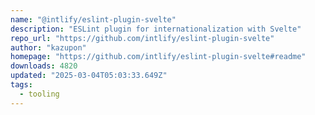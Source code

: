 ```yaml
---
name: "@intlify/eslint-plugin-svelte"
description: "ESLint plugin for internationalization with Svelte"
repo_url: "https://github.com/intlify/eslint-plugin-svelte"
author: "kazupon"
homepage: "https://github.com/intlify/eslint-plugin-svelte#readme"
downloads: 4820
updated: "2025-03-04T05:03:33.649Z"
tags: 
  - tooling
---
```


